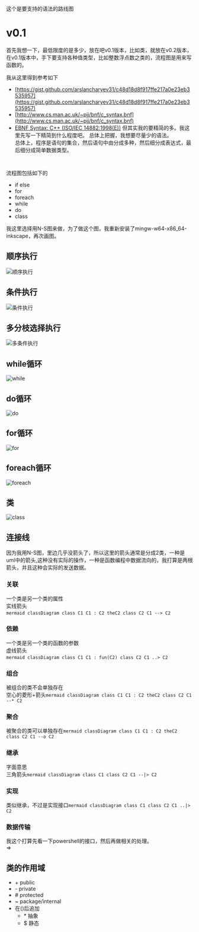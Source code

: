 这个是要支持的语法的路线图


# v0.1 
首先我想一下，最低限度的是多少，放在吧v0.1版本，比如类，就放在v0.2版本，在v0.1版本中，手下要支持各种值类型，比如整数浮点数之类的，流程图是用来写函数的。  

我从这里得到参考如下   
   - [https://gist.github.com/arslancharyev31/c48d18d8f917ffe217a0e23eb3535957](https://gist.github.com/arslancharyev31/c48d18d8f917ffe217a0e23eb3535957)
   - [http://www.cs.man.ac.uk/~pjj/bnf/c_syntax.bnf](http://www.cs.man.ac.uk/~pjj/bnf/c_syntax.bnf) 
   - [EBNF Syntax: C++ (ISO/IEC 14882:1998(E))](https://www.externsoft.ch/download/cpp-iso.html)
但其实我的要精简的多。我这里先写一下精简到什么程度吧。
总体上把握，我想要尽量少的语法。  
总体上，程序是语句的集合，然后语句中由分成多种，然后细分成表达式，最后细分成简单数据类型。

```


```

流程图包括如下的  
   - if else
   - for
   - foreach
   - while
   - do
   - class

我这里选择用N-S图来做，为了做这个图，我重新安装了mingw-w64-x86_64-inkscape，再次画图。  

## 顺序执行
![顺序执行](resource/img/sequence.svg)
## 条件执行
![条件执行](resource/img/condition.svg)
## 多分枝选择执行
![多条件执行](resource/img/mult_case_condition.svg)
## while循环
![while](resource/img/while.svg)
## do循环
![do](resource/img/do.svg)
## for循环
![for](resource/img/for.svg)
## foreach循环
![foreach](resource/img/foreach.svg)

## 类
![class](resource/img/class.svg)

## 连接线
因为我用N-S图，里边几乎没箭头了，所以这里的箭头通常是分成2类，一种是uml中的箭头,这种没有实际的操作，一种是函数编程中数据流向的，我打算是两根箭头，并且这种会实际的发送数据。
### 关联
一个类是另一个类的属性  
实线箭头  
​```mermaid
classDiagram
   class C1
   C1 : C2 theC2
   class C2
   C1 --> C2​```  
### 依赖
一个类是另一个类的函数的参数  
虚线箭头  
​```mermaid
classDiagram
   class C1
   C1 : fun(C2)
   class C2
   C1 ..> C2```

### 组合
被组合的类不会单独存在  
空心的菱形+箭头 
​```mermaid
classDiagram
   class C1
   C1 : C2 theC2
   class C2
   C1 --* C2​```
### 聚合
被聚合的类可以单独存在
​```mermaid
classDiagram
   class C1
   C1 : C2 theC2
   class C2
   C1 --o C2​```
### 继承
字面意思  
三角箭头
​```mermaid
classDiagram
   class C1
   class C2
   C1 --|> C2​```
### 实现
类似继承，不过是实现接口
​```mermaid
classDiagram
   class C1
   class C2
   C1 ..|> C2​```

### 数据传输  
我这个打算先看一下powershell的接口，然后再做相关的处理。  
$\Rightarrow$


## 类的作用域
   - \+ public
   - \- private
   - \# protected
   - ~ package/internal
   - 在()后追加
      - \* 抽象
      - \$ 静态






